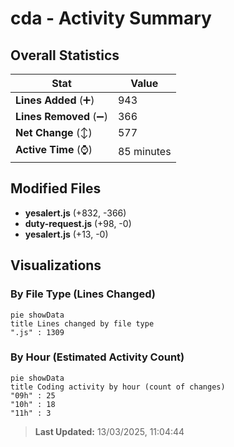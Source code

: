 # cda - Activity Summary 

## Overall Statistics

| Stat                   | Value                                                             |
| ---------------------- | ----------------------------------------------------------------- |
| **Lines Added** (➕)   | 943                                          |
| **Lines Removed** (➖) | 366                                        |
| **Net Change** (↕)    | 577                |
| **Active Time** (⌚)   | 85 minutes |


## Modified Files
- **yesalert.js** (+832, -366)
- **duty-request.js** (+98, -0)
- **yesalert.js** (+13, -0)

## Visualizations

### By File Type (Lines Changed)

```mermaid
pie showData
title Lines changed by file type
".js" : 1309
```

### By Hour (Estimated Activity Count)

```mermaid
pie showData
title Coding activity by hour (count of changes)
"09h" : 25
"10h" : 18
"11h" : 3
```


> **Last Updated:** 13/03/2025, 11:04:44